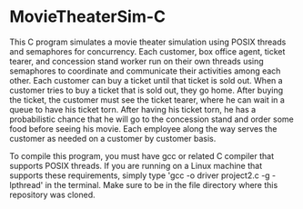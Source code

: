 # MovieTheaterSim-C
This C program simulates a movie theater simulation using POSIX threads and semaphores for concurrency.
Each customer, box office agent, ticket tearer, and concession stand worker run on their own threads using semaphores to coordinate and communicate their activities among each other.
Each customer can buy a ticket until that ticket is sold out. When a customer tries to buy a ticket that is sold out, they go home.
After buying the ticket, the customer must see the ticket tearer, where he can wait in a queue to have his ticket torn.
After having his ticket torn, he has a probabilistic chance that he will go to the concession stand and order some food before seeing his movie.
Each employee along the way serves the customer as needed on a customer by customer basis.

To compile this program, you must have gcc or related C compiler that supports POSIX threads. If you are running on a Linux machine that supports these requirements, simply type 'gcc -o driver project2.c -g -lpthread' in the terminal. Make sure to be in the file directory where this repository was cloned.
